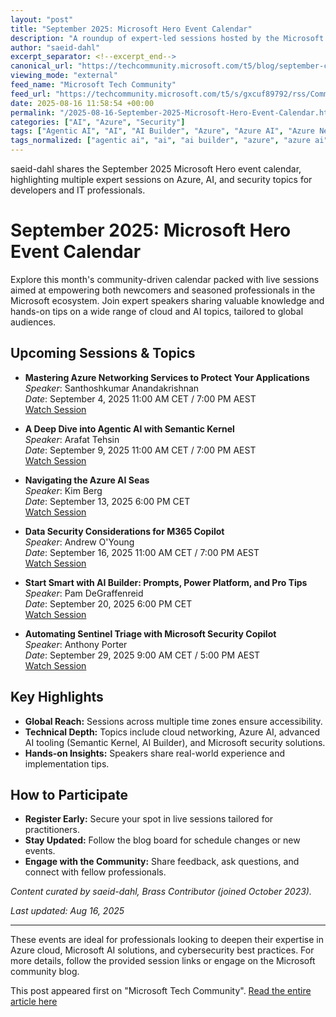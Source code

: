 ```yaml
---
layout: "post"
title: "September 2025: Microsoft Hero Event Calendar"
description: "A roundup of expert-led sessions hosted by the Microsoft Hero community for September 2025, featuring deep dives into Azure networking, Agentic AI with Semantic Kernel, Azure AI, data security in M365 Copilot, Power Platform's AI Builder, and automating Sentinel triage with Security Copilot. Sessions span multiple time zones and focus on practical, technical insights for developers and IT professionals."
author: "saeid-dahl"
excerpt_separator: <!--excerpt_end-->
canonical_url: "https://techcommunity.microsoft.com/t5/blog/september-calendar-is-here/ba-p/4444610"
viewing_mode: "external"
feed_name: "Microsoft Tech Community"
feed_url: "https://techcommunity.microsoft.com/t5/s/gxcuf89792/rss/Community"
date: 2025-08-16 11:58:54 +00:00
permalink: "/2025-08-16-September-2025-Microsoft-Hero-Event-Calendar.html"
categories: ["AI", "Azure", "Security"]
tags: ["Agentic AI", "AI", "AI Builder", "Azure", "Azure AI", "Azure Networking", "Azure Security", "Cloud Computing", "Community", "Community Events", "Data Security", "M365 Copilot", "Microsoft Copilot Studio", "Microsoft Hero", "Microsoft Security", "Networking", "Power Platform", "Security", "Security Copilot", "Semantic Kernel", "Sentinel"]
tags_normalized: ["agentic ai", "ai", "ai builder", "azure", "azure ai", "azure networking", "azure security", "cloud computing", "community", "community events", "data security", "m365 copilot", "microsoft copilot studio", "microsoft hero", "microsoft security", "networking", "power platform", "security", "security copilot", "semantic kernel", "sentinel"]
---
```


saeid-dahl shares the September 2025 Microsoft Hero event calendar, highlighting multiple expert sessions on Azure, AI, and security topics for developers and IT professionals.<!--excerpt_end-->

# September 2025: Microsoft Hero Event Calendar

Explore this month's community-driven calendar packed with live sessions aimed at empowering both newcomers and seasoned professionals in the Microsoft ecosystem. Join expert speakers sharing valuable knowledge and hands-on tips on a wide range of cloud and AI topics, tailored to global audiences.

## Upcoming Sessions & Topics

- **Mastering Azure Networking Services to Protect Your Applications**  
  *Speaker*: Santhoshkumar Anandakrishnan  
  *Date*: September 4, 2025 11:00 AM CET / 7:00 PM AEST  
  [Watch Session](https://streamyard.com/watch/3CCPGbvGeEfZ?wt.mc_id=MVP_350258)

- **A Deep Dive into Agentic AI with Semantic Kernel**  
  *Speaker*: Arafat Tehsin  
  *Date*: September 9, 2025 11:00 AM CET / 7:00 PM AEST  
  [Watch Session](https://streamyard.com/watch/Nyq7gkQEhXkm?wt.mc_id=MVP_350258)

- **Navigating the Azure AI Seas**  
  *Speaker*: Kim Berg  
  *Date*: September 13, 2025 6:00 PM CET  
  [Watch Session](https://streamyard.com/watch/6AyAT6PhD9xv?wt.mc_id=MVP_350258)

- **Data Security Considerations for M365 Copilot**  
  *Speaker*: Andrew O'Young  
  *Date*: September 16, 2025 11:00 AM CET / 7:00 PM AEST  
  [Watch Session](https://streamyard.com/watch/qTvq25R7dfmu?wt.mc_id=MVP_350258)

- **Start Smart with AI Builder: Prompts, Power Platform, and Pro Tips**  
  *Speaker*: Pam DeGraffenreid  
  *Date*: September 20, 2025 6:00 PM CET  
  [Watch Session](https://streamyard.com/watch/UmwbDn9Gimn8?wt.mc_id=MVP_350258)

- **Automating Sentinel Triage with Microsoft Security Copilot**  
  *Speaker*: Anthony Porter  
  *Date*: September 29, 2025 9:00 AM CET / 5:00 PM AEST  
  [Watch Session](https://streamyard.com/watch/8SFHqmDB3gxH?wt.mc_id=MVP_350258)

## Key Highlights

- **Global Reach:** Sessions across multiple time zones ensure accessibility.
- **Technical Depth:** Topics include cloud networking, Azure AI, advanced AI tooling (Semantic Kernel, AI Builder), and Microsoft security solutions.
- **Hands-on Insights:** Speakers share real-world experience and implementation tips.

## How to Participate

- **Register Early:** Secure your spot in live sessions tailored for practitioners.
- **Stay Updated:** Follow the blog board for schedule changes or new events.
- **Engage with the Community:** Share feedback, ask questions, and connect with fellow professionals.

*Content curated by saeid-dahl, Brass Contributor (joined October 2023).*

_Last updated: Aug 16, 2025_

---
These events are ideal for professionals looking to deepen their expertise in Azure cloud, Microsoft AI solutions, and cybersecurity best practices. For more details, follow the provided session links or engage on the Microsoft community blog.

This post appeared first on "Microsoft Tech Community". [Read the entire article here](https://techcommunity.microsoft.com/t5/blog/september-calendar-is-here/ba-p/4444610)
